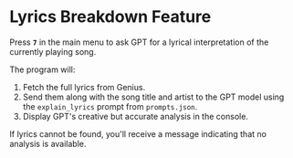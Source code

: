 # Lyrics Breakdown Feature

Press **`7`** in the main menu to ask GPT for a lyrical interpretation of the currently playing song.

The program will:
1. Fetch the full lyrics from Genius.
2. Send them along with the song title and artist to the GPT model using the `explain_lyrics` prompt from `prompts.json`.
3. Display GPT's creative but accurate analysis in the console.

If lyrics cannot be found, you'll receive a message indicating that no analysis is available.
